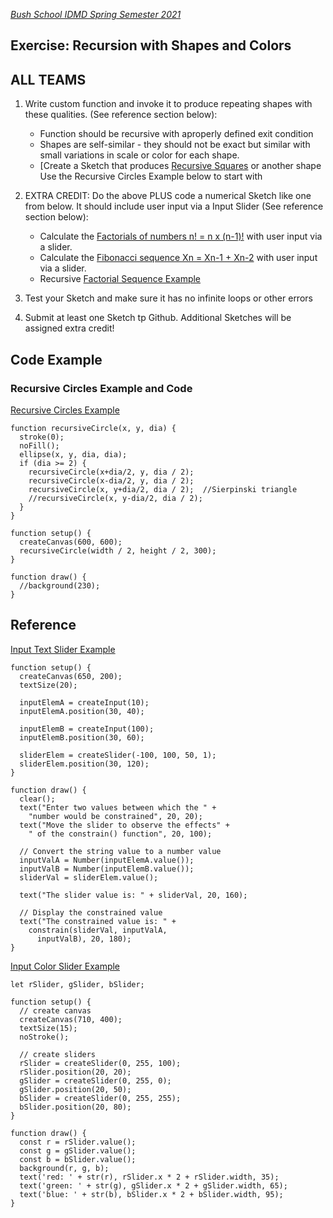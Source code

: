 
[_Bush School IDMD Spring Semester 2021_](https://chandrunarayan.github.io/idmd/)

## Exercise: Recursion with Shapes and Colors


## ALL TEAMS

1. Write custom function and invoke it to produce repeating shapes with these qualities. (See reference section below):
    * Function should be recursive with aproperly defined exit condition
    * Shapes are self-similar - they should not be exact but similar with small variations in scale or color for each shape.
    * [Create a Sketch that produces [Recursive Squares](../code/recursiveSquares) or another shape Use the Recursive Circles Example below to start with

1. EXTRA CREDIT: Do the above PLUS code a numerical Sketch like one from below. It should include user input via a Input Slider (See reference section below):
    * Calculate the [Factorials of numbers n! = n x (n-1)!](https://www.mathsisfun.com/numbers/factorial.html) with user input via a slider.  
    * Calculate the [Fibonacci sequence Xn = Xn-1 + Xn-2](https://www.mathsisfun.com/numbers/fibonacci-sequence.html) with user input via a slider.  
    * Recursive [Factorial Sequence Example](../code/factorialNums/)

1. Test your Sketch and make sure it has no infinite loops or other errors
1. Submit at least one Sketch tp Github.  Additional Sketches will be assigned extra credit! 

## Code Example
### Recursive Circles Example and Code
[Recursive Circles Example](../code/recursiveCircles_v2)
````
function recursiveCircle(x, y, dia) {
  stroke(0);
  noFill();
  ellipse(x, y, dia, dia);
  if (dia >= 2) {
    recursiveCircle(x+dia/2, y, dia / 2);
    recursiveCircle(x-dia/2, y, dia / 2);
    recursiveCircle(x, y+dia/2, dia / 2);  //Sierpinski triangle
    //recursiveCircle(x, y-dia/2, dia / 2);
  }
}

function setup() {
  createCanvas(600, 600);
  recursiveCircle(width / 2, height / 2, 300);
}

function draw() {
  //background(230);
}
````

## Reference

[Input Text Slider Example](../../week9/code/inputSlider/)
````
function setup() {
  createCanvas(650, 200);
  textSize(20);

  inputElemA = createInput(10);
  inputElemA.position(30, 40);

  inputElemB = createInput(100);
  inputElemB.position(30, 60);

  sliderElem = createSlider(-100, 100, 50, 1);
  sliderElem.position(30, 120);
}

function draw() {
  clear();
  text("Enter two values between which the " +
    "number would be constrained", 20, 20);
  text("Move the slider to observe the effects" +
    " of the constrain() function", 20, 100);

  // Convert the string value to a number value 
  inputValA = Number(inputElemA.value());
  inputValB = Number(inputElemB.value());
  sliderVal = sliderElem.value();

  text("The slider value is: " + sliderVal, 20, 160);

  // Display the constrained value 
  text("The constrained value is: " +
    constrain(sliderVal, inputValA,
      inputValB), 20, 180);
}
````
[Input Color Slider Example](../code/colorSlider/)
````
let rSlider, gSlider, bSlider;

function setup() {
  // create canvas
  createCanvas(710, 400);
  textSize(15);
  noStroke();

  // create sliders
  rSlider = createSlider(0, 255, 100);
  rSlider.position(20, 20);
  gSlider = createSlider(0, 255, 0);
  gSlider.position(20, 50);
  bSlider = createSlider(0, 255, 255);
  bSlider.position(20, 80);
}

function draw() {
  const r = rSlider.value();
  const g = gSlider.value();
  const b = bSlider.value();
  background(r, g, b);
  text('red: ' + str(r), rSlider.x * 2 + rSlider.width, 35);
  text('green: ' + str(g), gSlider.x * 2 + gSlider.width, 65);
  text('blue: ' + str(b), bSlider.x * 2 + bSlider.width, 95);
}
````
